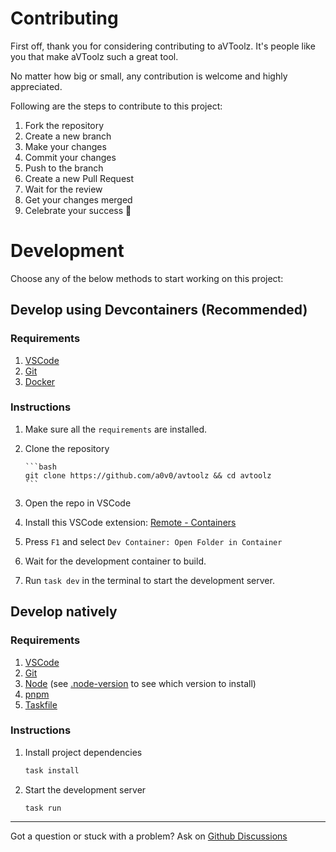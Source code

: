 # Contributing

First off, thank you for considering contributing to aVToolz. It's people like you that make aVToolz such a great tool.

No matter how big or small, any contribution is welcome and highly appreciated.

Following are the steps to contribute to this project:

1. Fork the repository
2. Create a new branch
3. Make your changes
4. Commit your changes
5. Push to the branch
6. Create a new Pull Request
7. Wait for the review
8. Get your changes merged
9. Celebrate your success 🎉

# Development

Choose any of the below methods to start working on this project:

## Develop using Devcontainers (Recommended)

### Requirements

1.  [VSCode](https://code.visualstudio.com/Download)
2.  [Git](https://git-scm.com/)
3.  [Docker](https://docs.docker.com/engine/install/)

### Instructions

1.  Make sure all the `requirements` are installed.
1.  Clone the repository

        ```bash
        git clone https://github.com/a0v0/avtoolz && cd avtoolz
        ```

1.  Open the repo in VSCode
1.  Install this VSCode extension: [Remote - Containers](https://marketplace.visualstudio.com/items?itemName=ms-vscode-remote.remote-containers)
1.  Press `F1` and select `Dev Container: Open Folder in Container`
1.  Wait for the development container to build.
1.  Run `task dev` in the terminal to start the development server.

## Develop natively

### Requirements

1.  [VSCode](https://code.visualstudio.com/Download)
2.  [Git](https://git-scm.com/)
3.  [Node](https://nodejs.org/en/download/package-manager) (see [.node-version](.node-version) to see which version to install)
4.  [pnpm](https://pnpm.io/)
5.  [Taskfile](https://taskfile.dev/)

### Instructions

1.  Install project dependencies

    ```bash
    task install
    ```

1.  Start the development server

    ```
    task run
    ```

---

Got a question or stuck with a problem? Ask on [Github Discussions](https://github.com/a0v0/avtoolz/discussions)
